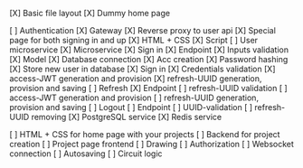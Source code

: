 [X] Basic file layout
[X] Dummy home page

[ ] Authentication
    [X] Gateway
        [X] Reverse proxy to user api
    [X] Special page for both signing in and up
        [X] HTML + CSS
        [X] Script
    [ ] User microservice
        [X] Microservice
        [X] Sign in
            [X] Endpoint
            [X] Inputs validation
            [X] Model
                [X] Database connection
                [X] Acc creation
                    [X] Password hashing
                    [X] Store new user in database
                [X] Sign in
                    [X] Credentials validation
            [X] access-JWT generation and provision
            [X] refresh-UUID generation, provision and saving
        [ ] Refresh
            [X] Endpoint
            [ ] refresh-UUID validation
            [ ] access-JWT generation and provision
            [ ] refresh-UUID generation, provision and saving
        [ ] Logout
            [ ] Endpoint
            [ ] UUID-validation
            [ ] refresh-UUID removing
    [X] PostgreSQL service
    [X] Redis service

[ ] HTML + CSS for home page with your projects
[ ] Backend for project creation
[ ] Project page frontend
[ ] Drawing
[ ] Authorization
[ ] Websocket connection
[ ] Autosaving
[ ] Circuit logic